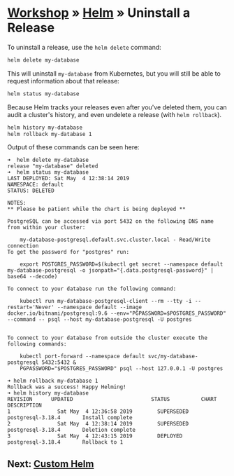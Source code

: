 # [Workshop](../README.md) &raquo; [Helm](./README.md) &raquo; Uninstall a Release

To uninstall a release, use the `helm delete` command:

```bash
helm delete my-database
```

This will uninstall `my-database` from Kubernetes, but you will
still be able to request information about that release:

```bash
helm status my-database
```

Because Helm tracks your releases even after you've deleted them, you
can audit a cluster's history, and even undelete a release (with `helm
rollback`).

```bash
helm history my-database
helm rollback my-database 1
```

Output of these commands can be seen here:

```console
➜  helm delete my-database
release "my-database" deleted
➜  helm status my-database
LAST DEPLOYED: Sat May  4 12:38:14 2019
NAMESPACE: default
STATUS: DELETED

NOTES:
** Please be patient while the chart is being deployed **

PostgreSQL can be accessed via port 5432 on the following DNS name from within your cluster:

    my-database-postgresql.default.svc.cluster.local - Read/Write connection
To get the password for "postgres" run:

    export POSTGRES_PASSWORD=$(kubectl get secret --namespace default my-database-postgresql -o jsonpath="{.data.postgresql-password}" | base64 --decode)

To connect to your database run the following command:

    kubectl run my-database-postgresql-client --rm --tty -i --restart='Never' --namespace default --image docker.io/bitnami/postgresql:9.6 --env="PGPASSWORD=$POSTGRES_PASSWORD" --command -- psql --host my-database-postgresql -U postgres


To connect to your database from outside the cluster execute the following commands:

    kubectl port-forward --namespace default svc/my-database-postgresql 5432:5432 &
    PGPASSWORD="$POSTGRES_PASSWORD" psql --host 127.0.0.1 -U postgres

➜ helm rollback my-database 1
Rollback was a success! Happy Helming!
➜ helm history my-database
REVISION      UPDATED                         STATUS          CHART                   DESCRIPTION
1               Sat May  4 12:36:58 2019        SUPERSEDED      postgresql-3.18.4       Install complete
2               Sat May  4 12:38:14 2019        SUPERSEDED      postgresql-3.18.4       Deletion complete
3               Sat May  4 12:43:15 2019        DEPLOYED        postgresql-3.18.4       Rollback to 1
```

## Next: [Custom Helm](../04_custom_helm/README.md)
